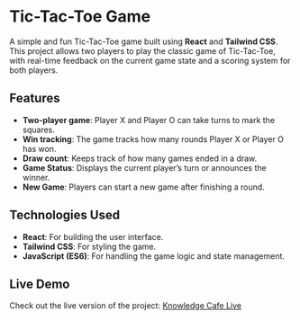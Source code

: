 # Tic-Tac-Toe Game

A simple and fun Tic-Tac-Toe game built using **React** and **Tailwind CSS**. This project allows two players to play the classic game of Tic-Tac-Toe, with real-time feedback on the current game state and a scoring system for both players.

## Features

- **Two-player game**: Player X and Player O can take turns to mark the squares.
- **Win tracking**: The game tracks how many rounds Player X or Player O has won.
- **Draw count**: Keeps track of how many games ended in a draw.
- **Game Status**: Displays the current player’s turn or announces the winner.
- **New Game**: Players can start a new game after finishing a round.

## Technologies Used

- **React**: For building the user interface.
- **Tailwind CSS**: For styling the game.
- **JavaScript (ES6)**: For handling the game logic and state management.

## Live Demo

Check out the live version of the project: [Knowledge Cafe Live](https://tic-tac-toe-rahul-khan-suvo.netlify.app/)
